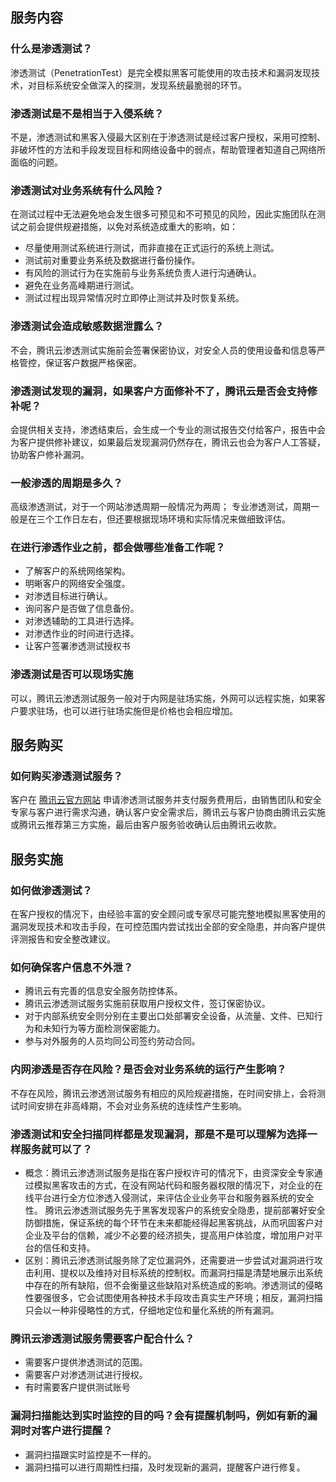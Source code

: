 ## 服务内容
### 什么是渗透测试？
渗透测试（PenetrationTest）是完全模拟黑客可能使用的攻击技术和漏洞发现技术，对目标系统安全做深入的探测，发现系统最脆弱的环节。
### 渗透测试是不是相当于入侵系统？
不是，渗透测试和黑客入侵最大区别在于渗透测试是经过客户授权，采用可控制、非破坏性的方法和手段发现目标和网络设备中的弱点，帮助管理者知道自己网络所面临的问题。 
### 渗透测试对业务系统有什么风险？
在测试过程中无法避免地会发生很多可预见和不可预见的风险，因此实施团队在测试之前会提供规避措施，以免对系统造成重大的影响，如：
- 尽量使用测试系统进行测试，而非直接在正式运行的系统上测试。
- 测试前对重要业务系统及数据进行备份操作。
- 有风险的测试行为在实施前与业务系统负责人进行沟通确认。
- 避免在业务高峰期进行测试。
- 测试过程出现异常情况时立即停止测试并及时恢复系统。

### 渗透测试会造成敏感数据泄露么？
不会，腾讯云渗透测试实施前会签署保密协议，对安全人员的使用设备和信息等严格管控，保证客户数据严格保密。

### 渗透测试发现的漏洞，如果客户方面修补不了，腾讯云是否会支持修补呢？
会提供相关支持，渗透结束后，会生成一个专业的测试报告交付给客户，报告中会为客户提供修补建议，如果最后发现漏洞仍然存在，腾讯云也会为客户人工答疑，协助客户修补漏洞。

### 一般渗透的周期是多久？
高级渗透测试，对于一个网站渗透周期一般情况为两周；
专业渗透测试，周期一般是在三个工作日左右，但还要根据现场环境和实际情况来做细致评估。
### 在进行渗透作业之前，都会做哪些准备工作呢？
- 了解客户的系统网络架构。
- 明晰客户的网络安全强度。
- 对渗透目标进行确认。
- 询问客户是否做了信息备份。
- 对渗透辅助的工具进行选择。
- 对渗透作业的时间进行选择。
- 让客户签署渗透测试授权书

### 渗透测试是否可以现场实施
可以，腾讯云渗透测试服务一般对于内网是驻场实施，外网可以远程实施，如果客户要求驻场，也可以进行驻场实施但是价格也会相应增加。

## 服务购买
### 如何购买渗透测试服务？
客户在 [腾讯云官方网站](https://cloud.tencent.com/) 申请渗透测试服务并支付服务费用后，由销售团队和安全专家与客户进行需求沟通，确认客户安全需求后，腾讯云与客户协商由腾讯云实施或腾讯云推荐第三方实施，最后由客户服务验收确认后由腾讯云收款。

## 服务实施
### 如何做渗透测试？
在客户授权的情况下，由经验丰富的安全顾问或专家尽可能完整地模拟黑客使用的漏洞发现技术和攻击手段，在可控范围内尝试找出全部的安全隐患，并向客户提供评测报告和安全整改建议。

### 如何确保客户信息不外泄？
- 腾讯云有完善的信息安全服务防控体系。
- 腾讯云渗透测试服务实施前获取用户授权文件，签订保密协议。
- 对于内部系统安全则分别在主要出口处部署安全设备，从流量、文件、已知行为和未知行为等方面检测保密能力。
- 参与对外服务的人员均同公司签约劳动合同。 

### 内网渗透是否存在风险？是否会对业务系统的运行产生影响？
不存在风险，腾讯云渗透测试服务有相应的风险规避措施，在时间安排上，会将测试时间安排在非高峰期，不会对业务系统的连续性产生影响。

### 渗透测试和安全扫描同样都是发现漏洞，那是不是可以理解为选择一样服务就可以了？
- 概念：腾讯云渗透测试服务是指在客户授权许可的情况下，由资深安全专家通过模拟黑客攻击的方式，在没有网站代码和服务器权限的情况下，对企业的在线平台进行全方位渗透入侵测试，来评估企业业务平台和服务器系统的安全性。
腾讯云渗透测试服务先于黑客发现客户的系统安全隐患，提前部署好安全防御措施，保证系统的每个环节在未来都能经得起黑客挑战，从而巩固客户对企业及平台的信赖，减少不必要的经济损失，提高用户体验度，增加用户对平台的信任和支持。
- 区别：腾讯云渗透测试服务除了定位漏洞外，还需要进一步尝试对漏洞进行攻击利用、提权以及维持对目标系统的控制权。而漏洞扫描是清楚地展示出系统中存在的所有缺陷，但不会衡量这些缺陷对系统造成的影响。渗透测试的侵略性要强很多，它会试图使用各种技术手段攻击真实生产环境；相反，漏洞扫描只会以一种非侵略性的方式，仔细地定位和量化系统的所有漏洞。

### 腾讯云渗透测试服务需要客户配合什么？
- 需要客户提供渗透测试的范围。
- 需要客户对渗透测试进行授权。
- 有时需要客户提供测试账号

### 漏洞扫描能达到实时监控的目的吗？会有提醒机制吗，例如有新的漏洞时对客户进行提醒？
- 漏洞扫描跟实时监控是不一样的。
- 漏洞扫描可以进行周期性扫描，及时发现新的漏洞，提醒客户进行修复。
